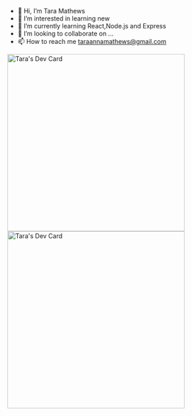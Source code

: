 - 👋 Hi, I’m Tara Mathews
- 👀 I’m interested in learning new 
- 🌱 I’m currently learning React,Node.js and Express
- 💞️ I’m looking to collaborate on ...
- 📫 How to reach me taraannamathews@gmail.com

<!---
Taranna/Taranna is a ✨ special ✨ repository because its `README.md` (this file) appears on your GitHub profile.
You can click the Preview link to take a look at your changes.
--->
<a href="https://app.daily.dev/Tam13"><img src="https://api.daily.dev/devcards/e72a577f7dde492cbf5480e5fc4cfaaf.png?r=1wc" width="400" alt="Tara's Dev Card"/></a>
<a href="https://app.daily.dev/Tam13"><img src="https://api.daily.dev/devcards/e72a577f7dde492cbf5480e5fc4cfaaf.png?r=hkb" width="400" alt="Tara's Dev Card"/></a>
